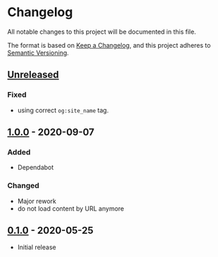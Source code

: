 # Changelog
All notable changes to this project will be documented in this file.

The format is based on [Keep a Changelog](https://keepachangelog.com/en/1.0.0/),
and this project adheres to [Semantic Versioning](https://semver.org/spec/v2.0.0.html).

## [Unreleased]
### Fixed
* using correct `og:site_name` tag.


## [1.0.0] - 2020-09-07
### Added
* Dependabot
### Changed
* Major rework
* do not load content by URL anymore


## [0.1.0] - 2020-05-25

* Initial release


[Unreleased]: https://github.com/syntro-opensource/silverstripe-seo/compare/1.0.0..develop
[1.0.0]: https://github.com/syntro-opensource/silverstripe-seo/compare/0.1.0..1.0.0
[0.1.0]: https://github.com/syntro-opensource/silverstripe-seo/tree/0.1.0
